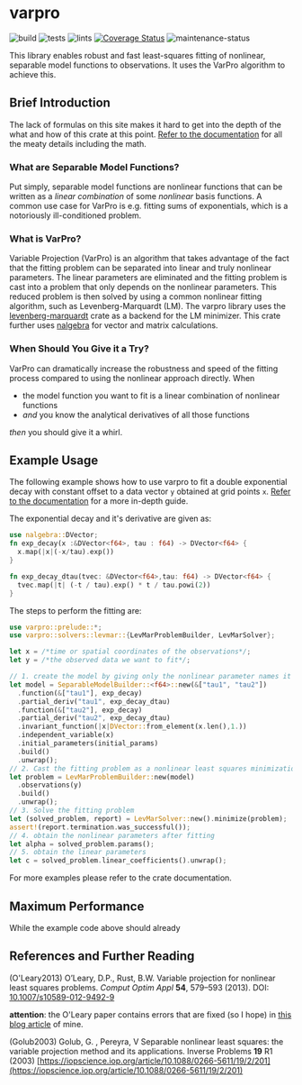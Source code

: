 # varpro

![build](https://github.com/geo-ant/varpro/workflows/build/badge.svg?branch=main)
![tests](https://github.com/geo-ant/varpro/workflows/tests/badge.svg?branch=main)
![lints](https://github.com/geo-ant/varpro/workflows/lints/badge.svg?branch=main)
[![Coverage Status](https://coveralls.io/repos/github/geo-ant/varpro/badge.svg?branch=main)](https://coveralls.io/github/geo-ant/varpro?branch=main)
![maintenance-status](https://img.shields.io/badge/maintenance-actively--developed-brightgreen.svg)

This library enables robust and fast least-squares fitting of nonlinear, separable model functions to observations. It uses the VarPro algorithm to achieve this.

## Brief Introduction
The lack of formulas on this site makes it hard to get into the depth of the what and how of this crate at this point. [Refer to the documentation](https://docs.rs/varpro/) for all the meaty details including the math.

### What are Separable Model Functions?
Put simply, separable model functions are nonlinear functions that can be written as a *linear combination* of some *nonlinear* basis functions. A common use case for VarPro is e.g. fitting sums of exponentials, which is a notoriously ill-conditioned problem.

### What is VarPro?
Variable Projection (VarPro) is an algorithm that takes advantage of the fact that the fitting problem can be separated into linear and truly nonlinear parameters. The linear parameters are eliminated and the fitting problem is cast into a problem that only depends on the nonlinear parameters. This reduced problem is then solved by using a common nonlinear fitting algorithm, such as Levenberg-Marquardt (LM). The varpro library uses the [levenberg-marquardt](https://crates.io/crates/levenberg-marquardt) crate as a backend for the LM minimizer. This crate further uses [nalgebra](https://crates.io/crates/nalgebra) for vector and matrix calculations.

### When Should You Give it a Try?
VarPro can dramatically increase the robustness and speed of the fitting process compared to using the nonlinear approach directly. When
* the model function you want to fit is a linear combination of nonlinear functions
* *and* you know the analytical derivatives of all those functions

*then* you should give it a whirl.

## Example Usage
The following example shows how to use varpro to fit a double exponential decay
with constant offset to a data vector `y` obtained at grid points `x`. 
[Refer to the documentation](https://docs.rs/varpro/) for a more in-depth guide.

The exponential decay and it's derivative are given as:

```rust
use nalgebra::DVector;
fn exp_decay(x :&DVector<f64>, tau : f64) -> DVector<f64> {
  x.map(|x|(-x/tau).exp())
}

fn exp_decay_dtau(tvec: &DVector<f64>,tau: f64) -> DVector<f64> {
  tvec.map(|t| (-t / tau).exp() * t / tau.powi(2))
}
```

The steps to perform the fitting are:

```rust
use varpro::prelude::*;
use varpro::solvers::levmar::{LevMarProblemBuilder, LevMarSolver};

let x = /*time or spatial coordinates of the observations*/;
let y = /*the observed data we want to fit*/;

// 1. create the model by giving only the nonlinear parameter names it depends on
let model = SeparableModelBuilder::<f64>::new(&["tau1", "tau2"])
  .function(&["tau1"], exp_decay)
  .partial_deriv("tau1", exp_decay_dtau)
  .function(&["tau2"], exp_decay)
  .partial_deriv("tau2", exp_decay_dtau)
  .invariant_function(|x|DVector::from_element(x.len(),1.))
  .independent_variable(x)
  .initial_parameters(initial_params)
  .build()
  .unwrap();
// 2. Cast the fitting problem as a nonlinear least squares minimization problem
let problem = LevMarProblemBuilder::new(model)
  .observations(y)
  .build()
  .unwrap();
// 3. Solve the fitting problem
let (solved_problem, report) = LevMarSolver::new().minimize(problem);
assert!(report.termination.was_successful());
// 4. obtain the nonlinear parameters after fitting
let alpha = solved_problem.params();
// 5. obtain the linear parameters
let c = solved_problem.linear_coefficients().unwrap();
```

For more examples please refer to the crate documentation.

## Maximum Performance

While the example code above should already

## References and Further Reading
(O'Leary2013) O’Leary, D.P., Rust, B.W. Variable projection for nonlinear least squares problems. *Comput Optim Appl* **54**, 579–593 (2013). DOI: [10.1007/s10589-012-9492-9](https://doi.org/10.1007/s10589-012-9492-9)

**attention**: the O'Leary paper contains errors that are fixed (so I hope) in [this blog article](https://geo-ant.github.io/blog/2020/variable-projection-part-1-fundamentals/) of mine.

(Golub2003) Golub, G. , Pereyra, V Separable nonlinear least squares: the variable projection method and its applications. Inverse Problems **19** R1 (2003) [https://iopscience.iop.org/article/10.1088/0266-5611/19/2/201](https://iopscience.iop.org/article/10.1088/0266-5611/19/2/201)

